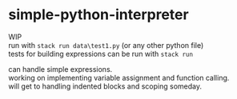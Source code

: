 # simple-python-interpreter

WIP  
run with `stack run data\test1.py` (or any other python file)  
tests for building expressions can be run with `stack run`

can handle simple expressions.  
working on implementing variable assignment and function calling.  
will get to handling indented blocks and scoping someday.  
